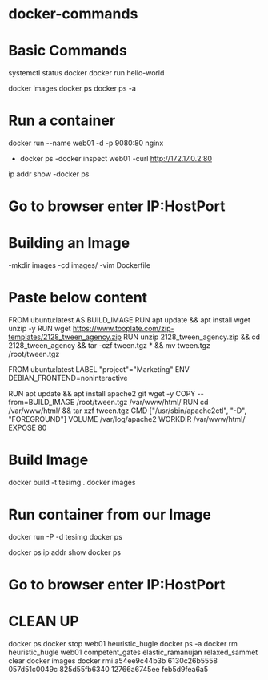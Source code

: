 # docker-commands

# Basic Commands
systemctl status docker
docker run hello-world

docker images
docker ps
docker ps -a

# Run a container
docker run --name web01 -d -p 9080:80 nginx
- docker ps
-docker inspect web01
-curl http://172.17.0.2:80

ip addr show
-docker ps

# Go to browser enter IP:HostPort

# Building an Image
-mkdir images
-cd images/
-vim Dockerfile

# Paste below content
FROM ubuntu:latest AS BUILD_IMAGE
RUN apt update && apt install wget unzip -y
RUN wget https://www.tooplate.com/zip-templates/2128_tween_agency.zip
RUN unzip 2128_tween_agency.zip && cd 2128_tween_agency && tar -czf tween.tgz * && mv tween.tgz /root/tween.tgz

FROM ubuntu:latest
LABEL "project"="Marketing"
ENV DEBIAN_FRONTEND=noninteractive

RUN apt update && apt install apache2 git wget -y
COPY --from=BUILD_IMAGE /root/tween.tgz /var/www/html/
RUN cd /var/www/html/ && tar xzf tween.tgz
CMD ["/usr/sbin/apache2ctl", "-D", "FOREGROUND"]
VOLUME /var/log/apache2
WORKDIR /var/www/html/
EXPOSE 80

# Build Image
docker build -t tesimg .
docker images

# Run container from our Image
docker run -P -d tesimg
docker ps


docker ps
ip addr show
docker ps

# Go to browser enter IP:HostPort


# CLEAN UP
docker ps
docker stop web01 heuristic_hugle
docker ps -a
docker rm heuristic_hugle web01 competent_gates elastic_ramanujan relaxed_sammet
clear
docker images
docker rmi a54ee9c44b3b 6130c26b5558 057d51c0049c 825d55fb6340 12766a6745ee feb5d9fea6a5


